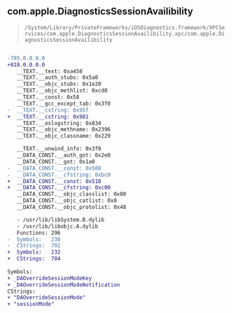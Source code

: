 ## com.apple.DiagnosticsSessionAvailibility

> `/System/Library/PrivateFrameworks/iOSDiagnostics.framework/XPCServices/com.apple.DiagnosticsSessionAvailibility.xpc/com.apple.DiagnosticsSessionAvailibility`

```diff

-795.0.0.0.0
+818.0.0.0.0
   __TEXT.__text: 0xa458
   __TEXT.__auth_stubs: 0x5a0
   __TEXT.__objc_stubs: 0x1e20
   __TEXT.__objc_methlist: 0xcd0
   __TEXT.__const: 0x58
   __TEXT.__gcc_except_tab: 0x3f0
-  __TEXT.__cstring: 0x95f
+  __TEXT.__cstring: 0x981
   __TEXT.__oslogstring: 0x834
   __TEXT.__objc_methname: 0x2396
   __TEXT.__objc_classname: 0x229

   __TEXT.__unwind_info: 0x3f0
   __DATA_CONST.__auth_got: 0x2e0
   __DATA_CONST.__got: 0x1a0
-  __DATA_CONST.__const: 0x508
-  __DATA_CONST.__cfstring: 0xbc0
+  __DATA_CONST.__const: 0x518
+  __DATA_CONST.__cfstring: 0xc00
   __DATA_CONST.__objc_classlist: 0x80
   __DATA_CONST.__objc_catlist: 0x8
   __DATA_CONST.__objc_protolist: 0x48

   - /usr/lib/libSystem.B.dylib
   - /usr/lib/libobjc.A.dylib
   Functions: 296
-  Symbols:   230
-  CStrings:  702
+  Symbols:   232
+  CStrings:  704
 
Symbols:
+ _DAOverrideSessionModeKey
+ _DAOverrideSessionModeNotification
CStrings:
+ "DAOverrideSessionMode"
+ "sessionMode"

```
